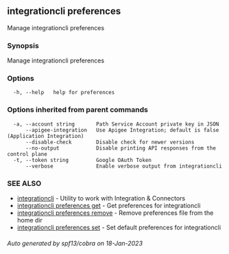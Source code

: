 ## integrationcli preferences

Manage integrationcli preferences

### Synopsis

Manage integrationcli preferences

### Options

```
  -h, --help   help for preferences
```

### Options inherited from parent commands

```
  -a, --account string       Path Service Account private key in JSON
      --apigee-integration   Use Apigee Integration; default is false (Application Integration)
      --disable-check        Disable check for newer versions
      --no-output            Disable printing API responses from the control plane
  -t, --token string         Google OAuth Token
      --verbose              Enable verbose output from integrationcli
```

### SEE ALSO

* [integrationcli](integrationcli.md)	 - Utility to work with Integration & Connectors
* [integrationcli preferences get](integrationcli_preferences_get.md)	 - Get preferences for integrationcli
* [integrationcli preferences remove](integrationcli_preferences_remove.md)	 - Remove preferences file from the home dir
* [integrationcli preferences set](integrationcli_preferences_set.md)	 - Set default preferences for integrationcli

###### Auto generated by spf13/cobra on 18-Jan-2023

